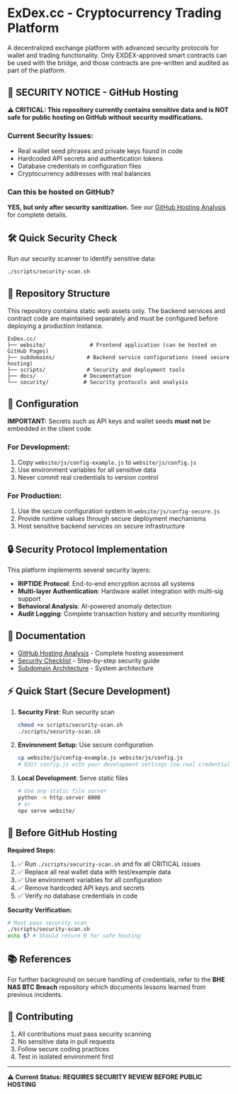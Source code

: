 # ExDex.cc - Cryptocurrency Trading Platform

A decentralized exchange platform with advanced security protocols for wallet and trading functionality. Only EXDEX-approved smart contracts can be used with the bridge, and those contracts are pre-written and audited as part of the platform.

## 🚨 SECURITY NOTICE - GitHub Hosting

**⚠️ CRITICAL: This repository currently contains sensitive data and is NOT safe for public hosting on GitHub without security modifications.**

### Current Security Issues:
- Real wallet seed phrases and private keys found in code
- Hardcoded API secrets and authentication tokens  
- Database credentials in configuration files
- Cryptocurrency addresses with real balances

### Can this be hosted on GitHub? 
**YES, but only after security sanitization.** See our [GitHub Hosting Analysis](GITHUB_HOSTING_ANALYSIS.md) for complete details.

## 🛠️ Quick Security Check

Run our security scanner to identify sensitive data:
```bash
./scripts/security-scan.sh
```

## 📁 Repository Structure

This repository contains static web assets only. The backend services and contract code are maintained separately and must be configured before deploying a production instance.

```
ExDex.cc/
├── website/              # Frontend application (can be hosted on GitHub Pages)
├── subdomains/          # Backend service configurations (need secure hosting)
├── scripts/             # Security and deployment tools
├── docs/               # Documentation
└── security/           # Security protocols and analysis
```

## 🔧 Configuration

**IMPORTANT:** Secrets such as API keys and wallet seeds **must not** be embedded in the client code.

### For Development:
1. Copy `website/js/config-example.js` to `website/js/config.js`
2. Use environment variables for all sensitive data
3. Never commit real credentials to version control

### For Production:
1. Use the secure configuration system in `website/js/config-secure.js`
2. Provide runtime values through secure deployment mechanisms
3. Host sensitive backend services on secure infrastructure

## 🔒 Security Protocol Implementation

This platform implements several security layers:

- **RIPTIDE Protocol**: End-to-end encryption across all systems
- **Multi-layer Authentication**: Hardware wallet integration with multi-sig support
- **Behavioral Analysis**: AI-powered anomaly detection
- **Audit Logging**: Complete transaction history and security monitoring

## 📖 Documentation

- [GitHub Hosting Analysis](GITHUB_HOSTING_ANALYSIS.md) - Complete hosting assessment
- [Security Checklist](SECURITY_CHECKLIST.md) - Step-by-step security guide
- [Subdomain Architecture](all%20exdex%20docs/subdomain-architecture.md) - System architecture

## ⚡ Quick Start (Secure Development)

1. **Security First**: Run security scan
   ```bash
   chmod +x scripts/security-scan.sh
   ./scripts/security-scan.sh
   ```

2. **Environment Setup**: Use secure configuration
   ```bash
   cp website/js/config-example.js website/js/config.js
   # Edit config.js with your development settings (no real credentials!)
   ```

3. **Local Development**: Serve static files
   ```bash
   # Use any static file server
   python -m http.server 8000
   # or
   npx serve website/
   ```

## 🚨 Before GitHub Hosting

**Required Steps:**
1. ✅ Run `./scripts/security-scan.sh` and fix all CRITICAL issues
2. ✅ Replace all real wallet data with test/example data  
3. ✅ Use environment variables for all configuration
4. ✅ Remove hardcoded API keys and secrets
5. ✅ Verify no database credentials in code

**Security Verification:**
```bash
# Must pass security scan
./scripts/security-scan.sh
echo $? # Should return 0 for safe hosting
```

## 📚 References

For further background on secure handling of credentials, refer to the **BHE NAS BTC Breach** repository which documents lessons learned from previous incidents.

## 🤝 Contributing

1. All contributions must pass security scanning
2. No sensitive data in pull requests
3. Follow secure coding practices
4. Test in isolated environment first

---

**⚠️ Current Status: REQUIRES SECURITY REVIEW BEFORE PUBLIC HOSTING**
